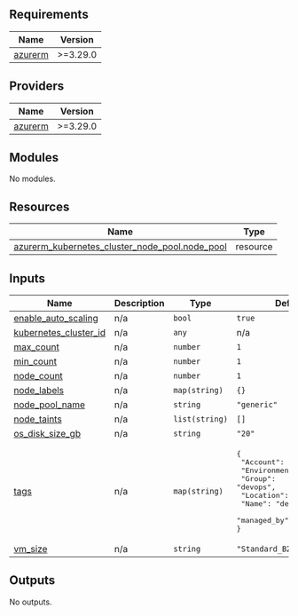 ## Requirements

| Name | Version |
|------|---------|
| <a name="requirement_azurerm"></a> [azurerm](#requirement\_azurerm) | >=3.29.0 |

## Providers

| Name | Version |
|------|---------|
| <a name="provider_azurerm"></a> [azurerm](#provider\_azurerm) | >=3.29.0 |

## Modules

No modules.

## Resources

| Name | Type |
|------|------|
| [azurerm_kubernetes_cluster_node_pool.node_pool](https://registry.terraform.io/providers/hashicorp/azurerm/latest/docs/resources/kubernetes_cluster_node_pool) | resource |

## Inputs

| Name | Description | Type | Default | Required |
|------|-------------|------|---------|:--------:|
| <a name="input_enable_auto_scaling"></a> [enable\_auto\_scaling](#input\_enable\_auto\_scaling) | n/a | `bool` | `true` | no |
| <a name="input_kubernetes_cluster_id"></a> [kubernetes\_cluster\_id](#input\_kubernetes\_cluster\_id) | n/a | `any` | n/a | yes |
| <a name="input_max_count"></a> [max\_count](#input\_max\_count) | n/a | `number` | `1` | no |
| <a name="input_min_count"></a> [min\_count](#input\_min\_count) | n/a | `number` | `1` | no |
| <a name="input_node_count"></a> [node\_count](#input\_node\_count) | n/a | `number` | `1` | no |
| <a name="input_node_labels"></a> [node\_labels](#input\_node\_labels) | n/a | `map(string)` | `{}` | no |
| <a name="input_node_pool_name"></a> [node\_pool\_name](#input\_node\_pool\_name) | n/a | `string` | `"generic"` | no |
| <a name="input_node_taints"></a> [node\_taints](#input\_node\_taints) | n/a | `list(string)` | `[]` | no |
| <a name="input_os_disk_size_gb"></a> [os\_disk\_size\_gb](#input\_os\_disk\_size\_gb) | n/a | `string` | `"20"` | no |
| <a name="input_tags"></a> [tags](#input\_tags) | n/a | `map(string)` | <pre>{<br>  "Account": "dev",<br>  "Environment": "env",<br>  "Group": "devops",<br>  "Location": "East US 2",<br>  "Name": "dev",<br>  "managed_by": "Terraform"<br>}</pre> | no |
| <a name="input_vm_size"></a> [vm\_size](#input\_vm\_size) | n/a | `string` | `"Standard_B2s"` | no |

## Outputs

No outputs.

